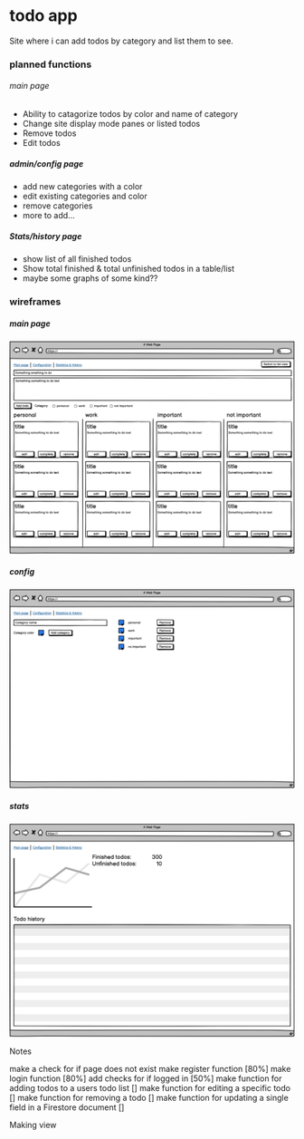 # todo app
Site where i can add todos by category and list them to see.


### planned functions

###### main page
- Ability to catagorize todos by color and name of category
- Change site display mode panes or listed todos
- Remove todos
- Edit todos 



##### admin/config page
- add new categories with a color
- edit existing categories and color
- remove categories
- more to add...


##### Stats/history page
- show list of all finished todos 
- Show total finished & total unfinished todos in a table/list
- maybe some graphs of some kind??



### wireframes

##### main page
![Alt text](wireframes/main.png)
##### config
![Alt text](wireframes/config.png)
##### stats
![Alt text](wireframes/stats.png)


Notes

make a check for if page does not exist
make register function [80%]
make login function [80%]
add checks for if logged in [50%]
make function for adding todos to a users todo list []
make function for editing a specific todo []
make function for removing a todo []
make function for updating a single field in a Firestore document []


Making view
